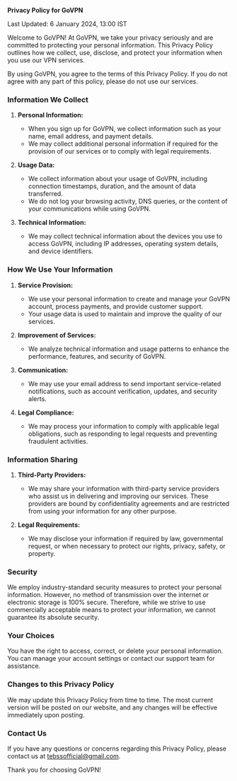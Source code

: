 **Privacy Policy for GoVPN**

Last Updated: 6 January 2024, 13:00 IST

Welcome to GoVPN! At GoVPN, we take your privacy seriously and are committed to protecting your personal information. This Privacy Policy outlines how we collect, use, disclose, and protect your information when you use our VPN services.

By using GoVPN, you agree to the terms of this Privacy Policy. If you do not agree with any part of this policy, please do not use our services.

### Information We Collect

1. **Personal Information:**
   - When you sign up for GoVPN, we collect information such as your name, email address, and payment details.
   - We may collect additional personal information if required for the provision of our services or to comply with legal requirements.

2. **Usage Data:**
   - We collect information about your usage of GoVPN, including connection timestamps, duration, and the amount of data transferred.
   - We do not log your browsing activity, DNS queries, or the content of your communications while using GoVPN.

3. **Technical Information:**
   - We may collect technical information about the devices you use to access GoVPN, including IP addresses, operating system details, and device identifiers.

### How We Use Your Information

1. **Service Provision:**
   - We use your personal information to create and manage your GoVPN account, process payments, and provide customer support.
   - Your usage data is used to maintain and improve the quality of our services.

2. **Improvement of Services:**
   - We analyze technical information and usage patterns to enhance the performance, features, and security of GoVPN.

3. **Communication:**
   - We may use your email address to send important service-related notifications, such as account verification, updates, and security alerts.

4. **Legal Compliance:**
   - We may process your information to comply with applicable legal obligations, such as responding to legal requests and preventing fraudulent activities.

### Information Sharing

1. **Third-Party Providers:**
   - We may share your information with third-party service providers who assist us in delivering and improving our services. These providers are bound by confidentiality agreements and are restricted from using your information for any other purpose.

2. **Legal Requirements:**
   - We may disclose your information if required by law, governmental request, or when necessary to protect our rights, privacy, safety, or property.

### Security

We employ industry-standard security measures to protect your personal information. However, no method of transmission over the internet or electronic storage is 100% secure. Therefore, while we strive to use commercially acceptable means to protect your information, we cannot guarantee its absolute security.

### Your Choices

You have the right to access, correct, or delete your personal information. You can manage your account settings or contact our support team for assistance.

### Changes to this Privacy Policy

We may update this Privacy Policy from time to time. The most current version will be posted on our website, and any changes will be effective immediately upon posting.

### Contact Us

If you have any questions or concerns regarding this Privacy Policy, please contact us at tebssofficial@gmail.com.

Thank you for choosing GoVPN!

